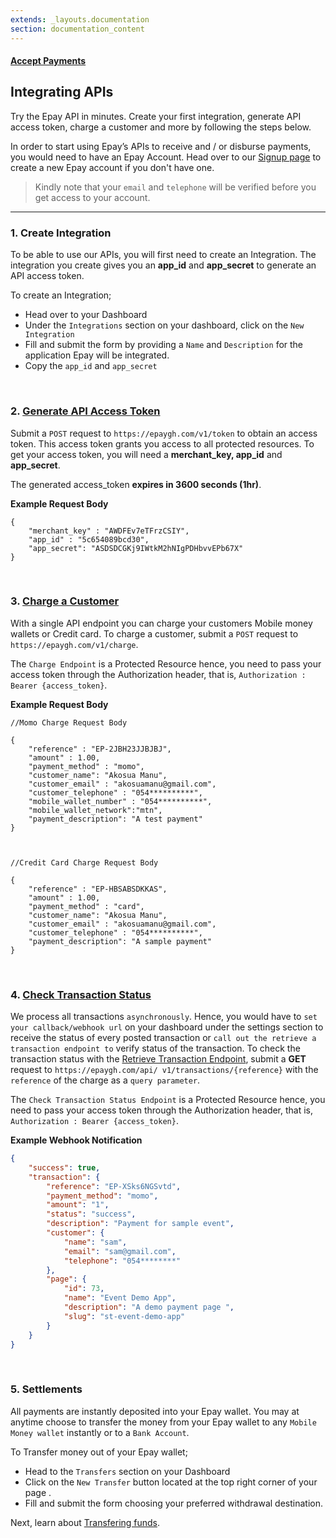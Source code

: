 ```yaml
---
extends: _layouts.documentation
section: documentation_content
---
```


#### [Accept Payments](/docs/payments)
## Integrating APIs

Try the Epay API in minutes. Create your first integration, generate API access token, charge a customer and more by following the steps below.

In order to start using Epay’s APIs to receive and / or disburse payments, you would need to have an Epay Account. Head over to our [Signup page](https://epaygh.com/register) to create a new Epay account if you don't have one.

> Kindly note that your `email` and `telephone` will be verified before you get access to your account.

---

### 1. Create Integration
To be able to use our APIs, you will first need to create an Integration. The integration you create gives you an **app_id** and **app_secret** to generate an API access token. 

To create an Integration;
- Head over to your Dashboard
- Under the `Integrations` section on your dashboard, click on the `New Integration`
- Fill and submit the form by providing a `Name` and `Description` for the application Epay will be integrated.
- Copy the `app_id` and `app_secret`

<br>

### 2. [Generate API Access Token](/docs/api-reference-authentication)
Submit a `POST` request to `https://epaygh.com/v1/token` to obtain an access token. This access token grants you access to all protected resources. To get your access token, you will need a **merchant_key, app_id** and **app_secret**. 

The generated access_token **expires in 3600 seconds (1hr)**.

**Example Request Body**
```
{	
	"merchant_key" : "AWDFEv7eTFrzCSIY",
	"app_id" : "5c654089bcd30",
	"app_secret": "ASDSDCGKj9IWtkM2hNIgPDHbvvEPb67X"
}
```

<br>

### 3. [Charge a Customer](/docs/api-reference-charge)
With a single API endpoint you can charge your customers Mobile money wallets or Credit card. To charge a customer, submit a `POST` request to `https://epaygh.com/v1/charge`. 

The `Charge Endpoint` is a Protected Resource hence, you need to pass your access token through the Authorization header, that is, `Authorization : Bearer {access_token}`.

**Example Request Body**
```
//Momo Charge Request Body

{	
	"reference" : "EP-2JBH23JJBJBJ",
	"amount" : 1.00,
	"payment_method" : "momo",
	"customer_name": "Akosua Manu",
	"customer_email" : "akosuamanu@gmail.com",
	"customer_telephone" : "054**********",
	"mobile_wallet_number" : "054**********",
	"mobile_wallet_network":"mtn",
	"payment_description": "A test payment"
}



//Credit Card Charge Request Body

{	
	"reference" : "EP-HBSABSDKKAS",
	"amount" : 1.00,
	"payment_method" : "card",
	"customer_name": "Akosua Manu",
	"customer_email" : "akosuamanu@gmail.com",
	"customer_telephone" : "054**********",
	"payment_description": "A sample payment"
}
```

<br>

### 4. [Check Transaction Status](/docs/api-reference-transaction)
We process all transactions `asynchronously`. Hence, you would have to `set your callback/webhook url` on your dashboard under the settings section to receive the status of every posted transaction or `call out the retrieve a transaction endpoint to` verify status of the transaction. To check the transaction status with the [Retrieve Transaction Endpoint](/docs/api-reference/#retrieve-a-transaction-/-check-transaction-status), submit a **GET** request to `https://epaygh.com/api/ v1/transactions/{reference}` with the `reference` of the charge as a `query parameter`. 

The `Check Transaction Status Endpoint` is a Protected Resource hence, you need to pass your access token through the Authorization header, that is, `Authorization : Bearer {access_token}`.

**Example Webhook Notification**
```json
{
    "success": true,
    "transaction": {
        "reference": "EP-XSks6NGSvtd",
        "payment_method": "momo",
        "amount": "1",
        "status": "success",
        "description": "Payment for sample event",
        "customer": {
            "name": "sam",
            "email": "sam@gmail.com",
            "telephone": "054********"
        },
        "page": {
            "id": 73,
            "name": "Event Demo App",
            "description": "A demo payment page ",
            "slug": "st-event-demo-app"
        }
    }
}
```

<br>

### 5. Settlements
All payments are instantly deposited into your Epay wallet. You may at anytime choose to transfer the money from your Epay wallet to any `Mobile Money wallet` instantly or to a `Bank Account`.

To Transfer money out of your Epay wallet;
- Head to the `Transfers` section on your Dashboard
- Click on the `New Transfer` button located at the top right corner of your page .
- Fill and submit the form choosing your preferred withdrawal destination.

Next, learn about [Transfering funds](/docs/transfers).
